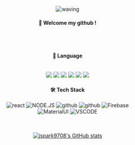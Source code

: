 <div align="center"> 
  
![waving](https://capsule-render.vercel.app/api?type=waving&height=200&text=jspark9708&fontAlign=70&fontAlignY=35&color=gradient)

####  :robot: Welcome my github !

  
 <br/>
 <br/>
 
  ####  📖 Language
  
 <br/>

<img src="https://img.shields.io/badge/c-429bf5.svg?style=for-the-badge&logo=c&logoColor=white"/>
<img src="https://img.shields.io/badge/c++-%2300599C.svg?style=for-the-badge&logo=c%2B%2B&logoColor=white"/>
<img src="https://img.shields.io/badge/python-FFE873?style=for-the-badge&logo=python&logoColor=4b8bbe"/>
<img src="https://img.shields.io/badge/HTML5-E34F26?style=for-the-badge&logo=HTML5&logoColor=white">
<img src="https://img.shields.io/badge/CSS3-1572B6?style=for-the-badge&logo=CSS3&logoColor=white">
<img src="https://img.shields.io/badge/JavaScript-F7DF1E?style=for-the-badge&logo=JavaScript&logoColor=white"> </ br>




  ####  🛠️ Tech Stack

![react](https://img.shields.io/badge/react-1b214a?style=for-the-badge&logo=React&logoColor=skyblue)
![NODE.JS](https://img.shields.io/badge/NODE.JS-6cc24a?style=for-the-badge&logo=Node.js&logoColor=white)
![github](https://img.shields.io/badge/GIT-F14E32?style=for-the-badge&logo=Git&logoColor=white)
![github](https://img.shields.io/badge/GitHub-000000?style=for-the-badge&logo=GitHub&logoColor=white)
![Firebase](https://img.shields.io/badge/Firebase-FFA611?style=for-the-badge&logo=Firebase&logoColor=white)<br />
![MaterialUI](https://img.shields.io/badge/MaterialUI-E8EAF6?style=for-the-badge&logo=Mui&logoColor=#E8EAF6)
![VSCODE](https://img.shields.io/badge/VSCODE-0078d7?style=for-the-badge&logo=visualstudiocode&logoColor=White)
<br/>
<br/>
<br/>


 [![jspark9708's GitHub stats](https://github-readme-stats.vercel.app/api?username=jspark9708)](https://github.com/jspark9708/github-readme-stats)
